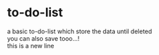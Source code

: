 # to-do-list
a basic to-do-list which store the data until deleted <br>
you can also save tooo...! 
<br> this is a new line
